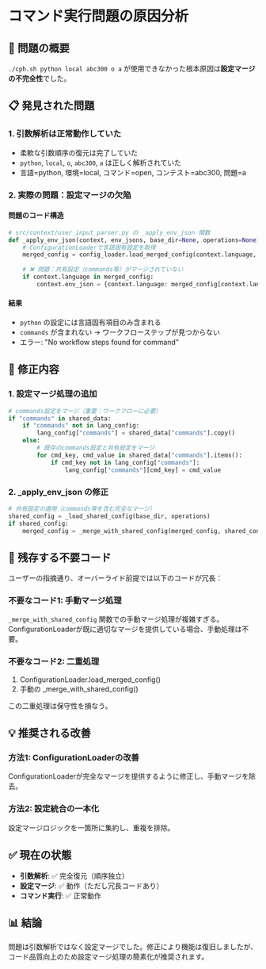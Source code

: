 # コマンド実行問題の原因分析

## 🎯 問題の概要

`./cph.sh python local abc300 o a` が使用できなかった根本原因は**設定マージの不完全性**でした。

## 📋 発見された問題

### 1. 引数解析は正常動作していた
- 柔軟な引数順序の復元は完了していた
- `python`, `local`, `o`, `abc300`, `a` は正しく解析されていた
- 言語=python, 環境=local, コマンド=open, コンテスト=abc300, 問題=a

### 2. 実際の問題：設定マージの欠陥

#### 問題のコード構造
```python
# src/context/user_input_parser.py の _apply_env_json 関数
def _apply_env_json(context, env_jsons, base_dir=None, operations=None):
    # ConfigurationLoaderで言語固有設定を取得
    merged_config = config_loader.load_merged_config(context.language, {})
    
    # ❌ 問題：共有設定（commands等）がマージされていない
    if context.language in merged_config:
        context.env_json = {context.language: merged_config[context.language]}
```

#### 結果
- `python` の設定には言語固有項目のみ含まれる
- `commands` が含まれない → ワークフローステップが見つからない
- エラー: "No workflow steps found for command"

## 🔧 修正内容

### 1. 設定マージ処理の追加
```python
# commands設定をマージ（重要：ワークフローに必要）
if "commands" in shared_data:
    if "commands" not in lang_config:
        lang_config["commands"] = shared_data["commands"].copy()
    else:
        # 既存のcommands設定と共有設定をマージ
        for cmd_key, cmd_value in shared_data["commands"].items():
            if cmd_key not in lang_config["commands"]:
                lang_config["commands"][cmd_key] = cmd_value
```

### 2. _apply_env_json の修正
```python
# 共有設定の適用（commands等を含む完全なマージ）
shared_config = _load_shared_config(base_dir, operations)
if shared_config:
    merged_config = _merge_with_shared_config(merged_config, shared_config)
```

## 🧹 残存する不要コード

ユーザーの指摘通り、オーバーライド前提では以下のコードが冗長：

### 不要なコード1: 手動マージ処理
`_merge_with_shared_config` 関数での手動マージ処理が複雑すぎる。
ConfigurationLoaderが既に適切なマージを提供している場合、手動処理は不要。

### 不要なコード2: 二重処理
1. ConfigurationLoader.load_merged_config()
2. 手動の _merge_with_shared_config()

この二重処理は保守性を損なう。

## 💡 推奨される改善

### 方法1: ConfigurationLoaderの改善
ConfigurationLoaderが完全なマージを提供するように修正し、手動マージを除去。

### 方法2: 設定統合の一本化
設定マージロジックを一箇所に集約し、重複を排除。

## ✅ 現在の状態

- **引数解析**: ✅ 完全復元（順序独立）
- **設定マージ**: ✅ 動作（ただし冗長コードあり）
- **コマンド実行**: ✅ 正常動作

## 📊 結論

問題は引数解析ではなく設定マージでした。修正により機能は復旧しましたが、
コード品質向上のため設定マージ処理の簡素化が推奨されます。